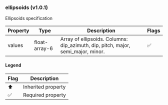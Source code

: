 ### ellipsoids (v1.0.1)
Ellipsoids specification

| Property | Type | Description | Flags |
|---|---|---|---|
| values | float-array-6 | Array of ellipsoids. Columns: dip_azimuth, dip, pitch, major, semi_major, minor. | ✅ |


#### Legend

| Flag | Description |
| --- | --- |
| ⬆️ | Inherited property |
| ✅ | Required property |

